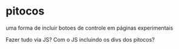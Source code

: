 # pitocos
 
 uma forma de incluir botoes de controle em páginas experimentais

 Fazer tudo via JS? Com o JS incluindo os divs dos pitocos?
